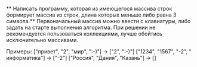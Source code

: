 ** Написать программу, которая из имеющегося массива строк формирует массив из строк, длина которых меньше либо равна 3 символа.**
 Первоначальный массив можно ввести с клавиатуры, либо задать на старте выполнения алгоритма. 
 При решении не рекомендуется пользоваться коллекциями, лучше обойтись исключительно массивами.
 
Примеры:
["привет", "2", "мир", ":-)"] -> ["2", ":-)"]
["1234", "1567", "-2", " информатика"] -> ["-2"]
["Россия", "Дания", "Казань"] -> []
